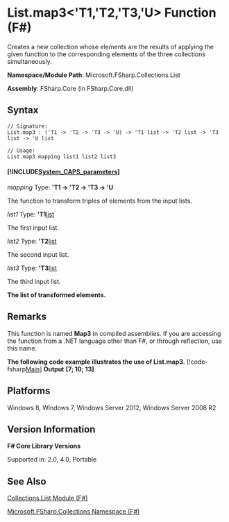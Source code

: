 # List.map3<'T1,'T2,'T3,'U> Function (F#)

Creates a new collection whose elements are the results of applying the given function to the corresponding elements of the three collections simultaneously.

**Namespace/Module Path**: Microsoft.FSharp.Collections.List

**Assembly**: FSharp.Core (in FSharp.Core.dll)


## Syntax

```
// Signature:
List.map3 : ('T1 -> 'T2 -> 'T3 -> 'U) -> 'T1 list -> 'T2 list -> 'T3 list -> 'U list

// Usage:
List.map3 mapping list1 list2 list3
```

#### [!INCLUDE[System_CAPS_parameters](//System/Token/System_CAPS_parameters_md.md)]
*mapping*
Type: **'T1 -&gt; 'T2 -&gt; 'T3 -&gt; 'U**


The function to transform triples of elements from the input lists.


*list1*
Type: **'T1**[list](http://msdn.microsoft.com/en-us/library/c627b668-477b-4409-91ed-06d7f1b3e4a7)


The first input list.


*list2*
Type: **'T2**[list](http://msdn.microsoft.com/en-us/library/c627b668-477b-4409-91ed-06d7f1b3e4a7)


The second input list.


*list3*
Type: **'T3**[list](http://msdn.microsoft.com/en-us/library/c627b668-477b-4409-91ed-06d7f1b3e4a7)


The third input list.



**The list of transformed elements.**
## Remarks
This function is named **Map3** in compiled assemblies. If you are accessing the function from a .NET language other than F#, or through reflection, use this name.

**The following code example illustrates the use of List.map3.**
[!code-fsharp[Main](snippets/fslists/snippet35.fs)]
**Output**
**[7; 10; 13]**
## Platforms
Windows 8, Windows 7, Windows Server 2012, Windows Server 2008 R2


## Version Information
**F# Core Library Versions**

Supported in: 2.0, 4.0, Portable




## See Also
[Collections.List Module &#40;F&#35;&#41;](Collections.List+Module+%28FSharp%29.md)

[Microsoft.FSharp.Collections Namespace &#40;F&#35;&#41;](Microsoft.FSharp.Collections+Namespace+%28FSharp%29.md)

